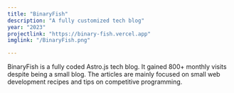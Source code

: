 ```yaml
---
title: "BinaryFish"
description: "A fully customized tech blog"
year: "2023"
projectlink: "https://binary-fish.vercel.app"
imglink: "/BinaryFish.png"

---
```


BinaryFish is a fully coded Astro.js tech blog. It gained 800+ monthly visits despite being a small blog.
The articles are mainly focused on small web development recipes and tips on competitive programming.

